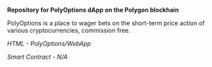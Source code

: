 <b>Repository for PolyOptions dApp on the Polygon blockhain</b>

PolyOptions is a place to wager bets on the short-term price action of various cryptocurrencies, commission free.

<i>HTML - PolyOptions/WebApp

Smart Contract - N/A</i>